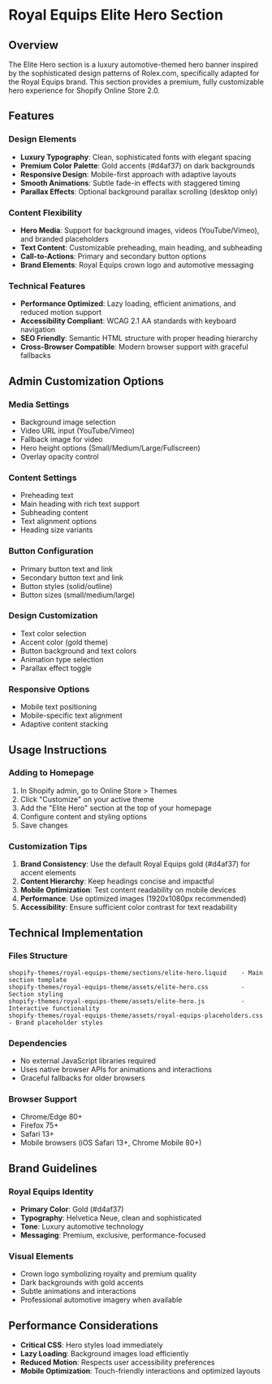 # Royal Equips Elite Hero Section

## Overview

The Elite Hero section is a luxury automotive-themed hero banner inspired by the sophisticated design patterns of Rolex.com, specifically adapted for the Royal Equips brand. This section provides a premium, fully customizable hero experience for Shopify Online Store 2.0.

## Features

### Design Elements
- **Luxury Typography**: Clean, sophisticated fonts with elegant spacing
- **Premium Color Palette**: Gold accents (#d4af37) on dark backgrounds
- **Responsive Design**: Mobile-first approach with adaptive layouts
- **Smooth Animations**: Subtle fade-in effects with staggered timing
- **Parallax Effects**: Optional background parallax scrolling (desktop only)

### Content Flexibility
- **Hero Media**: Support for background images, videos (YouTube/Vimeo), and branded placeholders
- **Text Content**: Customizable preheading, main heading, and subheading
- **Call-to-Actions**: Primary and secondary button options
- **Brand Elements**: Royal Equips crown logo and automotive messaging

### Technical Features
- **Performance Optimized**: Lazy loading, efficient animations, and reduced motion support
- **Accessibility Compliant**: WCAG 2.1 AA standards with keyboard navigation
- **SEO Friendly**: Semantic HTML structure with proper heading hierarchy
- **Cross-Browser Compatible**: Modern browser support with graceful fallbacks

## Admin Customization Options

### Media Settings
- Background image selection
- Video URL input (YouTube/Vimeo)
- Fallback image for video
- Hero height options (Small/Medium/Large/Fullscreen)
- Overlay opacity control

### Content Settings
- Preheading text
- Main heading with rich text support
- Subheading content
- Text alignment options
- Heading size variants

### Button Configuration
- Primary button text and link
- Secondary button text and link
- Button styles (solid/outline)
- Button sizes (small/medium/large)

### Design Customization
- Text color selection
- Accent color (gold theme)
- Button background and text colors
- Animation type selection
- Parallax effect toggle

### Responsive Options
- Mobile text positioning
- Mobile-specific text alignment
- Adaptive content stacking

## Usage Instructions

### Adding to Homepage
1. In Shopify admin, go to Online Store > Themes
2. Click "Customize" on your active theme
3. Add the "Elite Hero" section at the top of your homepage
4. Configure content and styling options
5. Save changes

### Customization Tips
1. **Brand Consistency**: Use the default Royal Equips gold (#d4af37) for accent elements
2. **Content Hierarchy**: Keep headings concise and impactful
3. **Mobile Optimization**: Test content readability on mobile devices
4. **Performance**: Use optimized images (1920x1080px recommended)
5. **Accessibility**: Ensure sufficient color contrast for text readability

## Technical Implementation

### Files Structure
```
shopify-themes/royal-equips-theme/sections/elite-hero.liquid    - Main section template
shopify-themes/royal-equips-theme/assets/elite-hero.css         - Section styling
shopify-themes/royal-equips-theme/assets/elite-hero.js          - Interactive functionality
shopify-themes/royal-equips-theme/assets/royal-equips-placeholders.css - Brand placeholder styles
```

### Dependencies
- No external JavaScript libraries required
- Uses native browser APIs for animations and interactions
- Graceful fallbacks for older browsers

### Browser Support
- Chrome/Edge 80+
- Firefox 75+
- Safari 13+
- Mobile browsers (iOS Safari 13+, Chrome Mobile 80+)

## Brand Guidelines

### Royal Equips Identity
- **Primary Color**: Gold (#d4af37)
- **Typography**: Helvetica Neue, clean and sophisticated
- **Tone**: Luxury automotive technology
- **Messaging**: Premium, exclusive, performance-focused

### Visual Elements
- Crown logo symbolizing royalty and premium quality
- Dark backgrounds with gold accents
- Subtle animations and interactions
- Professional automotive imagery when available

## Performance Considerations

- **Critical CSS**: Hero styles load immediately
- **Lazy Loading**: Background images load efficiently  
- **Reduced Motion**: Respects user accessibility preferences
- **Mobile Optimization**: Touch-friendly interactions and optimized layouts